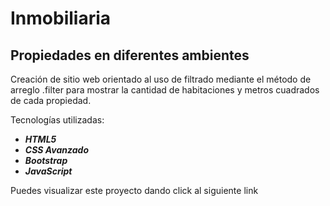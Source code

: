 # Inmobiliaria
## Propiedades en diferentes ambientes

Creación de sitio web orientado al uso de filtrado mediante el método de arreglo .filter para mostrar la cantidad de habitaciones y metros cuadrados de cada propiedad.

Tecnologías utilizadas:
- _**HTML5**_
- _**CSS Avanzado**_ 
- _**Bootstrap**_
- _**JavaScript**_


Puedes visualizar este proyecto dando click al siguiente link 
